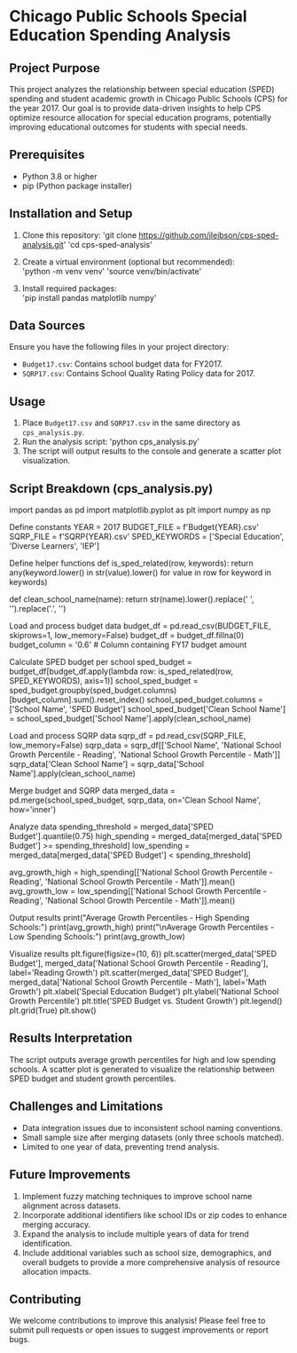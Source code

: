 # Chicago Public Schools Special Education Spending Analysis

## Project Purpose
This project analyzes the relationship between special education (SPED) spending and student academic growth in Chicago Public Schools (CPS) for the year 2017. Our goal is to provide data-driven insights to help CPS optimize resource allocation for special education programs, potentially improving educational outcomes for students with special needs.

## Prerequisites
- Python 3.8 or higher  
- pip (Python package installer)

## Installation and Setup
1. Clone this repository: 
'git clone https://github.com/jleibson/cps-sped-analysis.git'
'cd cps-sped-analysis'

2. Create a virtual environment (optional but recommended):  
'python -m venv venv'
'source venv/bin/activate' 

3. Install required packages:  
'pip install pandas matplotlib numpy'


## Data Sources
Ensure you have the following files in your project directory:  
- `Budget17.csv`: Contains school budget data for FY2017.  
- `SQRP17.csv`: Contains School Quality Rating Policy data for 2017.

## Usage
1. Place `Budget17.csv` and `SQRP17.csv` in the same directory as `cps_analysis.py`.  
2. Run the analysis script: 'python cps_analysis.py'
3. The script will output results to the console and generate a scatter plot visualization.

## Script Breakdown (cps_analysis.py)

import pandas as pd
import matplotlib.pyplot as plt
import numpy as np

Define constants
YEAR = 2017
BUDGET_FILE = f'Budget{YEAR}.csv'
SQRP_FILE = f'SQRP{YEAR}.csv'
SPED_KEYWORDS = ['Special Education', 'Diverse Learners', 'IEP']

Define helper functions
def is_sped_related(row, keywords):
return any(keyword.lower() in str(value).lower() for value in row for keyword in keywords)

def clean_school_name(name):
return str(name).lower().replace(' ', '').replace('.', '')

Load and process budget data
budget_df = pd.read_csv(BUDGET_FILE, skiprows=1, low_memory=False)
budget_df = budget_df.fillna(0)
budget_column = '0.6' # Column containing FY17 budget amount

Calculate SPED budget per school
sped_budget = budget_df[budget_df.apply(lambda row: is_sped_related(row, SPED_KEYWORDS), axis=1)]
school_sped_budget = sped_budget.groupby(sped_budget.columns)[budget_column].sum().reset_index()
school_sped_budget.columns = ['School Name', 'SPED Budget']
school_sped_budget['Clean School Name'] = school_sped_budget['School Name'].apply(clean_school_name)

Load and process SQRP data
sqrp_df = pd.read_csv(SQRP_FILE, low_memory=False)
sqrp_data = sqrp_df[['School Name', 'National School Growth Percentile - Reading', 'National School Growth Percentile - Math']]
sqrp_data['Clean School Name'] = sqrp_data['School Name'].apply(clean_school_name)

Merge budget and SQRP data
merged_data = pd.merge(school_sped_budget, sqrp_data, on='Clean School Name', how='inner')

Analyze data
spending_threshold = merged_data['SPED Budget'].quantile(0.75)
high_spending = merged_data[merged_data['SPED Budget'] >= spending_threshold]
low_spending = merged_data[merged_data['SPED Budget'] < spending_threshold]

avg_growth_high = high_spending[['National School Growth Percentile - Reading', 'National School Growth Percentile - Math']].mean()
avg_growth_low = low_spending[['National School Growth Percentile - Reading', 'National School Growth Percentile - Math']].mean()

Output results
print("Average Growth Percentiles - High Spending Schools:")
print(avg_growth_high)
print("\nAverage Growth Percentiles - Low Spending Schools:")
print(avg_growth_low)

Visualize results
plt.figure(figsize=(10, 6))
plt.scatter(merged_data['SPED Budget'], merged_data['National School Growth Percentile - Reading'], label='Reading Growth')
plt.scatter(merged_data['SPED Budget'], merged_data['National School Growth Percentile - Math'], label='Math Growth')
plt.xlabel('Special Education Budget')
plt.ylabel('National School Growth Percentile')
plt.title('SPED Budget vs. Student Growth')
plt.legend()
plt.grid(True)
plt.show()


## Results Interpretation
The script outputs average growth percentiles for high and low spending schools. A scatter plot is generated to visualize the relationship between SPED budget and student growth percentiles.

## Challenges and Limitations
- Data integration issues due to inconsistent school naming conventions.  
- Small sample size after merging datasets (only three schools matched).  
- Limited to one year of data, preventing trend analysis.

## Future Improvements
1. Implement fuzzy matching techniques to improve school name alignment across datasets.  
2. Incorporate additional identifiers like school IDs or zip codes to enhance merging accuracy.  
3. Expand the analysis to include multiple years of data for trend identification.  
4. Include additional variables such as school size, demographics, and overall budgets to provide a more comprehensive analysis of resource allocation impacts.

## Contributing
We welcome contributions to improve this analysis! Please feel free to submit pull requests or open issues to suggest improvements or report bugs.






